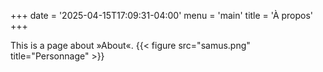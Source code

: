 +++
date = '2025-04-15T17:09:31-04:00'
menu = 'main'
title = 'À propos'
+++

This is a page about »About«.
{{< figure src="samus.png" title="Personnage" >}}
